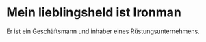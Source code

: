 # Mein lieblingsheld ist Ironman

Er ist ein Geschäftsmann und inhaber eines Rüstungsunternehmens. 
